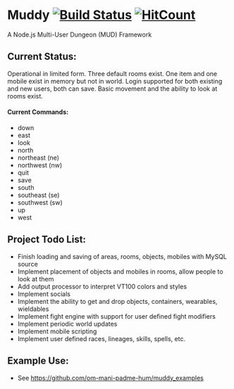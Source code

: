 # Muddy [![Build Status](https://www.travis-ci.org/om-mani-padme-hum/muddy.svg?branch=master)](https://www.travis-ci.org/om-mani-padme-hum/muddy) [![HitCount](http://hits.dwyl.com/om-mani-padme-hum/muddy.svg)](http://hits.dwyl.com/om-mani-padme-hum/muddy)
A Node.js Multi-User Dungeon (MUD) Framework

## Current Status:
Operational in limited form.  Three default rooms exist.  One item and one mobile exist in memory but not in world.  Login supported for both existing and new users, both can save.  Basic movement and the ability to look at rooms exist.

#### Current Commands:
* down
* east
* look
* north
* northeast (ne)
* northwest (nw)
* quit
* save
* south
* southeast (se)
* southwest (sw)
* up
* west

## Project Todo List:

* Finish loading and saving of areas, rooms, objects, mobiles with MySQL source
* Implement placement of objects and mobiles in rooms, allow people to look at them
* Add output processor to interpret VT100 colors and styles
* Implement socials
* Implement the ability to get and drop objects, containers, wearables, wieldables
* Implement fight engine with support for user defined fight modifiers
* Implement periodic world updates
* Implement mobile scripting
* Implement user defined races, lineages, skills, spells, etc.

## Example Use:

* See https://github.com/om-mani-padme-hum/muddy_examples
